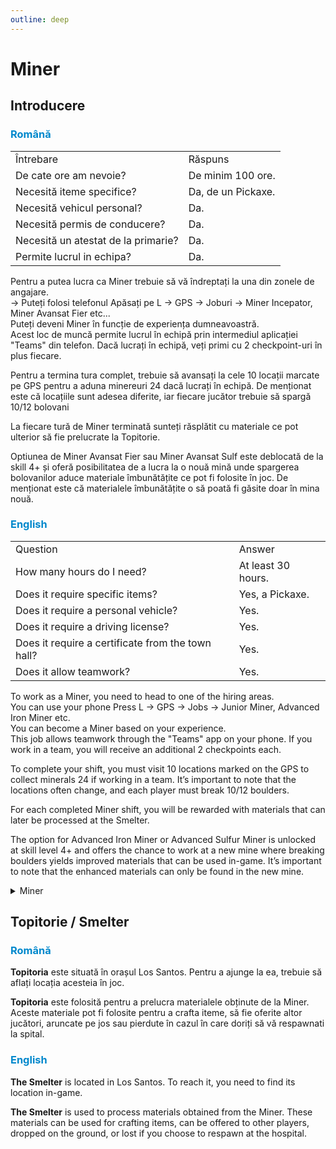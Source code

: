 ```yaml
---
outline: deep
---
```


# Miner

## Introducere

### <span style="color: #0088CC">Română</span>

<table>
    <tr>
        <td>Întrebare</td>
        <td>Răspuns</td>
    </tr>
    <tr>
        <td>De cate ore am nevoie?</td>
        <td>De minim 100 ore.</td>
    </tr>
    <tr>
        <td>Necesită iteme specifice?</td>
        <td>Da, de un Pickaxe.</td>
    </tr>
    <tr>
        <td>Necesită vehicul personal?</td>
        <td>Da.</td>
    </tr>
    <tr>
        <td>Necesită permis de conducere?</td>
        <td>Da.</td>
    </tr>
    <tr>
        <td>Necesită un atestat de la primarie?</td>
        <td>Da.</td>
    </tr>
    <tr>
        <td>Permite lucrul in echipa?</td>
        <td>Da.</td>
    </tr>
</table>

Pentru a putea lucra ca <span class="button-p-job">Miner</span> trebuie să vă îndreptați la una din zonele de angajare.
<br>-> Puteți folosi telefonul <span class="button-p-job">Apăsați pe L -> GPS -> Joburi -> Miner Incepator, Miner Avansat Fier etc..</span>.
<br>Puteți deveni <span class="button-p-job">Miner</span> în funcție de experiența dumneavoastră.
<br>Acest loc de muncă permite lucrul în echipă prin intermediul aplicației <span class="button-p-job">"Teams"</span> din telefon. Dacă lucrați în echipă, veți primi cu <span class="button-r-job">2 checkpoint-uri</span> în plus fiecare.

Pentru a termina tura complet, trebuie să avansați la cele 10 locații marcate pe <span class="button-p-job">GPS</span> pentru a aduna minereuri <span class="button-r-job">24 dacă lucrați în echipă</span>. De menționat este că locațiile sunt adesea diferite, iar fiecare jucător trebuie să spargă 10/12 bolovani

La fiecare tură de <span class="button-p-job">Miner</span> terminată sunteți răsplătit cu materiale ce pot ulterior să fie prelucrate la <span class="button-p-job">Topitorie</span>.

Optiunea de <span class="button-p-job">Miner Avansat Fier</span> sau <span class="button-p-job">Miner Avansat Sulf</span> este deblocată de la <span class="button-r-job">skill 4+</span> și oferă posibilitatea de a lucra la o nouă mină unde spargerea bolovanilor aduce materiale îmbunătățite ce pot fi folosite în joc. De menționat este că materialele îmbunătățite o să poată fi găsite doar în mina nouă.

### <span style="color: #0088CC">English</span>

<table>
    <tr>
        <td>Question</td>
        <td>Answer</td>
    </tr>
    <tr>
        <td>How many hours do I need?</td>
        <td>At least 30 hours.</td>
    </tr>
    <tr>
        <td>Does it require specific items?</td>
        <td>Yes, a Pickaxe.</td>
    </tr>
    <tr>
        <td>Does it require a personal vehicle?</td>
        <td>Yes.</td>
    </tr>
    <tr>
        <td>Does it require a driving license?</td>
        <td>Yes.</td>
    </tr>
    <tr>
        <td>Does it require a certificate from the town hall?</td>
        <td>Yes.</td>
    </tr>
    <tr>
        <td>Does it allow teamwork?</td>
        <td>Yes.</td>
    </tr>
</table>


To work as a <span class="button-p-job">Miner</span>, you need to head to one of the hiring areas.
<br>You can use your phone <span class="button-p-job">Press L -> GPS -> Jobs -> Junior Miner, Advanced Iron Miner etc</span>.
<br>You can become a <span class="button-p-job">Miner</span> based on your experience.
<br>This job allows teamwork through the <span class="button-p-job">"Teams"</span> app on your phone. If you work in a team, you will receive an additional <span span class="button-r-job">2 checkpoints</span> each.

To complete your shift, you must visit 10 locations marked on the <span class="button-p-job">GPS</span> to collect minerals <span span class="button-r-job">24 if working in a team</span>. It’s important to note that the locations often change, and each player must break 10/12 boulders.

For each completed <span class="button-p-job">Miner</span> shift, you will be rewarded with materials that can later be processed at the <span class="button-p-job">Smelter</span>.

The option for <span class="button-p-job">Advanced Iron Miner</span> or <span class="button-p-job">Advanced Sulfur Miner</span> is unlocked at <span class="button-r-job">skill level 4+</span> and offers the chance to work at a new mine where breaking boulders yields improved materials that can be used in-game. It’s important to note that the enhanced materials can only be found in the new mine.

<details>
  <summary>Miner</summary>
  <img src="https://v.b-zone.ro/images/wiki/miner.gif" alt="Miner">
</details>

## Topitorie / Smelter

### <span style="color: #0088CC">Română</span>

<span class="button-p-job"><b>Topitoria</b></span> este situată în orașul Los Santos. Pentru a ajunge la ea, trebuie să aflați locația acesteia în joc.

<span class="button-p-job"><b>Topitoria</b></span> este folosită pentru a prelucra materialele obținute de la Miner. Aceste materiale pot fi folosite pentru a crafta iteme, să fie oferite altor jucători, aruncate pe jos sau pierdute în cazul în care doriți să vă respawnati la spital.

### <span style="color: #0088CC">English</span>

<span class="button-p-job"><b>The Smelter</b></span> is located in Los Santos. To reach it, you need to find its location in-game.

<span class="button-p-job"><b>The Smelter</b></span> is used to process materials obtained from the Miner. These materials can be used for crafting items, can be offered to other players, dropped on the ground, or lost if you choose to respawn at the hospital.